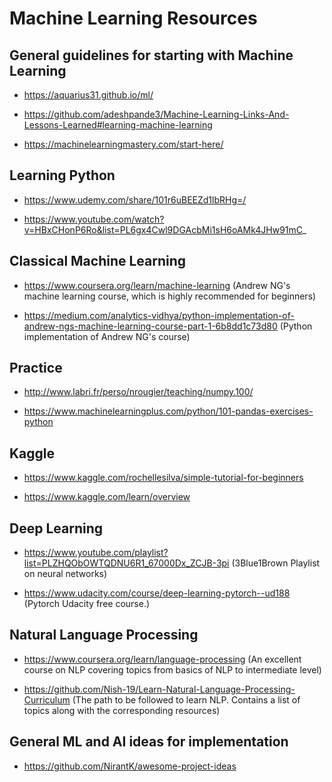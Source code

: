 # Machine Learning Resources

## General guidelines for starting with Machine Learning

* https://aquarius31.github.io/ml/

* https://github.com/adeshpande3/Machine-Learning-Links-And-Lessons-Learned#learning-machine-learning

* https://machinelearningmastery.com/start-here/

## Learning Python

* https://www.udemy.com/share/101r6uBEEZd1lbRHg=/

* https://www.youtube.com/watch?v=HBxCHonP6Ro&list=PL6gx4Cwl9DGAcbMi1sH6oAMk4JHw91mC_

## Classical Machine Learning

* https://www.coursera.org/learn/machine-learning (Andrew NG's machine learning course, which is highly recommended for beginners)

* https://medium.com/analytics-vidhya/python-implementation-of-andrew-ngs-machine-learning-course-part-1-6b8dd1c73d80 (Python implementation of Andrew NG's course)


## Practice

* http://www.labri.fr/perso/nrougier/teaching/numpy.100/

* https://www.machinelearningplus.com/python/101-pandas-exercises-python

## Kaggle

* https://www.kaggle.com/rochellesilva/simple-tutorial-for-beginners

* https://www.kaggle.com/learn/overview

## Deep Learning 

* https://www.youtube.com/playlist?list=PLZHQObOWTQDNU6R1_67000Dx_ZCJB-3pi (3Blue1Brown Playlist on neural networks)

* https://www.udacity.com/course/deep-learning-pytorch--ud188 (Pytorch Udacity free course.)

## Natural Language Processing

* https://www.coursera.org/learn/language-processing (An excellent course on NLP covering topics from basics of NLP to intermediate level)

* https://github.com/Nish-19/Learn-Natural-Language-Processing-Curriculum (The path to be followed to learn NLP. Contains a list of topics along with the corresponding resources)

## General ML and AI ideas for implementation 

* https://github.com/NirantK/awesome-project-ideas

